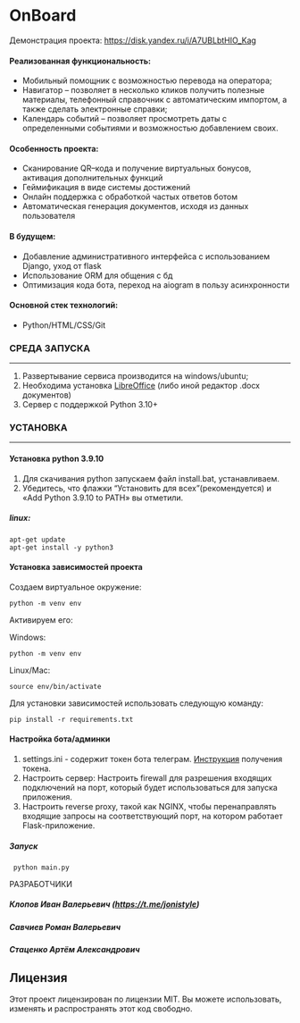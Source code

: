 # OnBoard
Демонстрация проекта:
https://disk.yandex.ru/i/A7UBLbtHIO_Kag

#### Реализованная функциональность:

* Мобильный помощник с возможностью перевода на оператора;
* Навигатор – позволяет в несколько кликов получить полезные материалы, телефонный справочник с автоматическим импортом, а также сделать электронные справки;
* Календарь событий – позволяет просмотреть даты с определенными событиями и возможностью добавлением своих.

#### Особенность проекта:

* Сканирование QR–кода  и получение виртуальных бонусов, активация дополнительных функций
* Геймификация в виде системы достижений
* Онлайн поддержка с обработкой частых ответов ботом
* Автоматическая генерация документов, исходя из данных пользователя

#### В будущем:
* Добавление административного интерфейса с использованием Django, уход от flask
* Использование ORM для общения с бд
* Оптимизация кода бота, переход на aiogram  в пользу асинхронности

#### Основной стек технологий:

* Python/HTML/CSS/Git 
### СРЕДА ЗАПУСКА
  ***
  1. Развертывание сервиса производится на windows/ubuntu;
  2. Необходима установка [LibreOffice](https://www.libreoffice.org/download/download-libreoffice/) (либо иной редактор .docx документов)
  3. Сервер с поддержкой Python 3.10+

### УСТАНОВКА
  ***
  #### Установка python 3.9.10
  1. Для скачивания python запускаем файл install.bat, устанавливаем.
  2. Убедитесь, что флажки “Установить для всех”(рекомендуется) и «Add Python 3.9.10 to PATH» вы отметили.
##### linux:
```
apt-get update
apt-get install -y python3
```
  #### Установка зависимостей проекта
  Создаем виртуальное окружение:
  ```
  python -m venv env
  ```
  Активируем его:
  
  Windows:
  ```
  python -m venv env
  ```
  Linux/Mac:
  ```
  source env/bin/activate
  ```
  
  Для установки зависимостей использовать следующую команду: 
  ```
  pip install -r requirements.txt
  ```
 #### Настройка бота/админки
 
 1. settings.ini - содержит токен бота телеграм. [Инструкция](https://boto.agency/blog/kak-polychit-api-token-telegram/) получения токена.
 2. Настроить сервер: Настроить firewall для разрешения входящих подключений на порт, который будет использоваться для запуска приложения.
 3. Настроить reverse proxy, такой как NGINX, чтобы перенаправлять входящие запросы на соответствующий порт, на котором работает Flask-приложение.
 ##### Запуск
 ```
  python main.py
  ```
 
 РАЗРАБОТЧИКИ
 #####  Клопов Иван Валерьевич (https://t.me/jonistyle)
 #####  Савчиев Роман Валерьевич 
 #####  Стаценко Артём Александрович 

## Лицензия
Этот проект лицензирован по лицензии MIT. Вы можете использовать, изменять и распространять этот код свободно.
    
   



